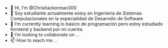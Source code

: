 - 👋 Hi, I’m @Chrishackerman300
- 👀 Soy estudiante actualmente estoy en Ingenieria de Sistemas Computacionales en la especialidad de Desarrollo de Software
- 🌱 I’m currently learning  lo básico de programación pero estoy estudiado  forntend y backend por mi cuenta.
- 💞️ I’m looking to collaborate on ...
- 📫 How to reach me ...

<!---
Chrishackerman300/Chrishackerman300 is a ✨ special ✨ repository because its `README.md` (this file) appears on your GitHub profile.
You can click the Preview link to take a look at your changes.
--->
